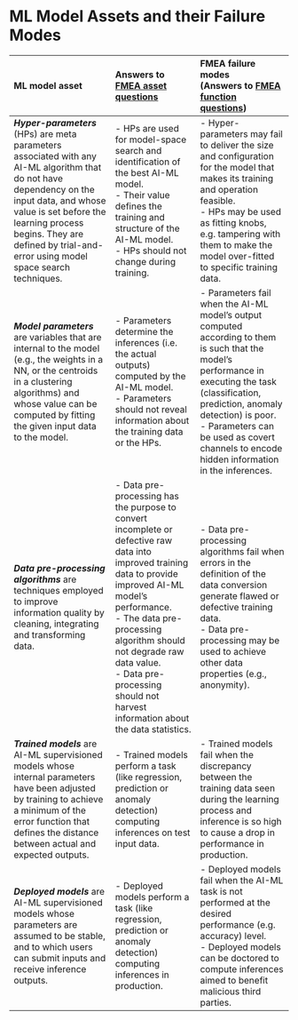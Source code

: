 # ML Model Assets and their Failure Modes

|ML model asset|Answers to [FMEA asset questions](https://github.com/LaraMauri/STRIDE-AI/blob/main/pages/failure-mode-and-effects-analysis-of-AI-ML-systems.md#functions)|FMEA failure modes<br />(Answers to [FMEA function questions](https://github.com/LaraMauri/STRIDE-AI/blob/main/pages/failure-mode-and-effects-analysis-of-AI-ML-systems.md#failure-modes))|
|:---|:---|:--|
|**_Hyper-parameters_** (HPs) are meta parameters associated with any AI-ML algorithm that do not have dependency on the input data, and whose value is set before the learning process begins. They are defined by trial-and-error using model space search techniques.|- HPs are used for model-space search and identification of the best AI-ML model.<br />- Their value defines the training and structure of the AI-ML model.<br />- HPs should not change during training.|- Hyper-parameters may fail to deliver the size and configuration for the model that makes its training and operation feasible.<br />- HPs may be used as fitting knobs, e.g. tampering with them to make the model over-fitted to specific training data.|
|**_Model parameters_** are variables that are internal to the model (e.g., the weights in a NN, or the centroids in a clustering algorithms) and whose value can be computed by fitting the given input data to the model.|- Parameters determine the inferences (i.e. the actual outputs) computed by the AI-ML model.<br />- Parameters should not reveal information about the training data or the HPs.|- Parameters fail when the AI-ML model’s output computed according to them is such that the model’s performance in executing the task (classification, prediction, anomaly detection) is poor.<br />- Parameters can be used as covert channels to encode hidden information in the inferences.|
|**_Data pre-processing algorithms_** are techniques employed to improve information quality by cleaning, integrating and transforming data.|- Data pre-processing has the purpose to convert incomplete or defective raw data into improved training data to provide improved AI-ML model’s performance.<br />- The data pre-processing algorithm should not degrade raw data value.<br />- Data pre-processing should not harvest information about the data statistics.|- Data pre-processing algorithms fail when errors in the definition of the data conversion generate flawed or defective training data.<br />- Data pre-processing may be used to achieve other data properties (e.g., anonymity).|
|**_Trained models_** are AI-ML supervisioned models whose internal parameters have been adjusted by training to achieve a minimum of the error function that defines the distance between actual and expected outputs.|- Trained models perform a task (like regression, prediction or anomaly detection) computing inferences on test input data.|- Trained models fail when the discrepancy between the training data seen during the learning process and inference is so high to cause a drop in performance in production.|
|**_Deployed models_** are AI-ML supervisioned models whose parameters are assumed to be stable, and to which users can submit inputs and receive inference outputs.|- Deployed models perform a task (like regression, prediction or anomaly detection) computing inferences in production.|- Deployed models fail when the AI-ML task is not performed at the desired performance (e.g. accuracy) level.<br />- Deployed models can be doctored to compute inferences aimed to benefit malicious third parties.|
